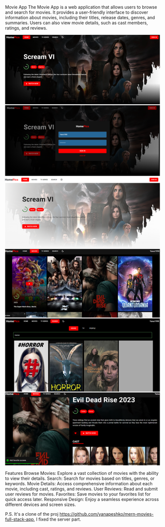 Movie App
The Movie App is a web application that allows users to browse and search for movies. It provides a user-friendly interface to discover information about movies, including their titles, release dates, genres, and summaries. Users can also view movie details, such as cast members, ratings, and reviews.

![Screenshot 1](./client/public/screenshot1.png) ![Screenshot 2](./client/public/screenshot2.png) ![Screenshot 3](./client/public/screenshot3.png) ![Screenshot 4](./client/public/screenshot4.png) ![Screenshot 5](./client/public/screenshot5.png) ![Screenshot](./client/public/screenshot.png)

Features
Browse Movies: Explore a vast collection of movies with the ability to view their details.
Search: Search for movies based on titles, genres, or keywords.
Movie Details: Access comprehensive information about each movie, including cast, ratings, and reviews.
User Reviews: Read and submit user reviews for movies.
Favorites: Save movies to your favorites list for quick access later.
Responsive Design: Enjoy a seamless experience across different devices and screen sizes.

P.S. It's a clone of the proj https://github.com/yanapeshko/mern-movies-full-stack-app, I fixed the server part.
